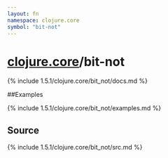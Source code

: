 ```yaml
---
layout: fn
namespace: clojure.core
symbol: "bit-not"
---
```


# [clojure.core](../)/bit-not

{% include 1.5.1/clojure.core/bit_not/docs.md %}

##Examples

{% include 1.5.1/clojure.core/bit_not/examples.md %}
## Source
{% include 1.5.1/clojure.core/bit_not/src.md %}

